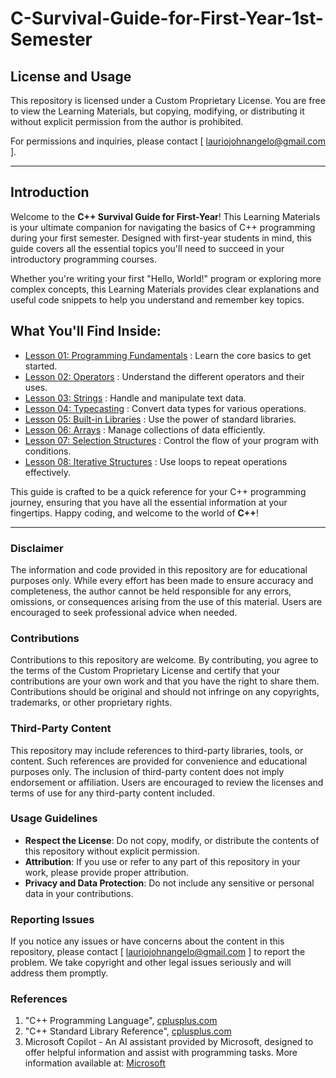 # C-Survival-Guide-for-First-Year-1st-Semester

## License and Usage

This repository is licensed under a Custom Proprietary License. You are free to view the Learning Materials, but copying, modifying, or distributing it without explicit permission from the author is prohibited.

For permissions and inquiries, please contact [ lauriojohnangelo@gmail.com ].

---

## Introduction

Welcome to the **C++ Survival Guide for First-Year**! This Learning Materials is your ultimate companion for navigating the basics of C++ programming during your first semester. Designed with first-year students in mind, this guide covers all the essential topics you'll need to succeed in your introductory programming courses.

Whether you're writing your first "Hello, World!" program or exploring more complex concepts, this Learning Materials provides clear explanations and useful code snippets to help you understand and remember key topics.

## What You'll Find Inside:
- [Lesson 01: Programming Fundamentals](./Lesson01/Topic01.md) : Learn the core basics to get started.
- [Lesson 02: Operators](./Lesson02/Topic01.md) : Understand the different operators and their uses.
- [Lesson 03: Strings](./Lesson03/Topic01.md) : Handle and manipulate text data.
- [Lesson 04: Typecasting](./Lesson04/Topic01.md) : Convert data types for various operations.
- [Lesson 05: Built-in Libraries](./Lesson05/Topic01.md) : Use the power of standard libraries.
- [Lesson 06: Arrays](./Lesson06/Topic01.md) : Manage collections of data efficiently.
- [Lesson 07: Selection Structures](./Lesson07/Topic01.md) : Control the flow of your program with conditions.
- [Lesson 08: Iterative Structures](./Lesson08/Topic01.md) : Use loops to repeat operations effectively.

This guide is crafted to be a quick reference for your C++ programming journey, ensuring that you have all the essential information at your fingertips. Happy coding, and welcome to the world of **C++**!

---

### Disclaimer
The information and code provided in this repository are for educational purposes only. While every effort has been made to ensure accuracy and completeness, the author cannot be held responsible for any errors, omissions, or consequences arising from the use of this material. Users are encouraged to seek professional advice when needed.

### Contributions
Contributions to this repository are welcome. By contributing, you agree to the terms of the Custom Proprietary License and certify that your contributions are your own work and that you have the right to share them. Contributions should be original and should not infringe on any copyrights, trademarks, or other proprietary rights.

### Third-Party Content
This repository may include references to third-party libraries, tools, or content. Such references are provided for convenience and educational purposes only. The inclusion of third-party content does not imply endorsement or affiliation. Users are encouraged to review the licenses and terms of use for any third-party content included.

### Usage Guidelines
  - **Respect the License**: Do not copy, modify, or distribute the contents of this repository without explicit permission.
  - **Attribution**: If you use or refer to any part of this repository in your work, please provide proper attribution.
  - **Privacy and Data Protection**: Do not include any sensitive or personal data in your contributions.

### Reporting Issues
If you notice any issues or have concerns about the content in this repository, please contact [ lauriojohnangelo@gmail.com ] to report the problem. We take copyright and other legal issues seriously and will address them promptly.

### References
1. "C++ Programming Language", [cplusplus.com](cplusplus.com)
2. "C++ Standard Library Reference", [cplusplus.com](cplusplus.com/reference)
3. Microsoft Copilot - An AI assistant provided by Microsoft, designed to offer helpful information and assist with programming tasks. More information available at: [Microsoft](MicrosoftCopilot)

